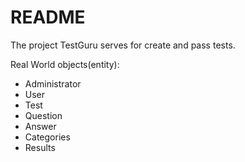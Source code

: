 # README

The project TestGuru serves for create and pass tests.

Real World objects(entity):
* Administrator
* User
* Test
* Question
* Answer
* Categories
* Results
